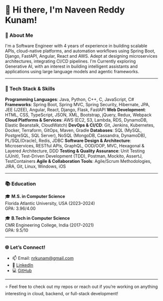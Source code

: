 # 👋 Hi there, I'm Naveen Reddy Kunam!

### 🧠 About Me

I'm a Software Engineer with 4 years of experience in building scalable APIs, cloud-native platforms, and automation workflows using Spring Boot, Django, FastAPI, Angular, React and AWS. Adept at designing microservices architectures, integrating CI/CD pipelines. I'm Currently exploring Generative AI, with an interest in building intelligent assistants and applications using large language models and agentic frameworks.

---

### 🚀 Tech Stack & Skills

**Programming Languages**:  Java, Python, C++, C, JavaScript, C# 
**Frameworks**: Spring Boot, Spring MVC, Spring Security, Hibernate, JPA, JEE (J2EE), Angular, React, Django, Flask, FastAPI 
**Web Development**: HTML, CSS, TypeScript, JSON, XML, Bootstrap, jQuery, Redux, Webpack 
**Cloud Platforms & Services**: AWS (EC2, S3, Lambda, RDS, DynamoDB, Elastic Beanstalk, CloudWatch) 
**DevOps & CI/CD**: Git, Jenkins, Kubernetes, Docker, Terraform, GitOps, Maven, Gradle 
**Databases**: SQL (MySQL, PostgreSQL, SQL Server), NoSQL (MongoDB, Cassandra, DynamoDB), PL/SQL(Oracle), Redis, JDBC 
**Software Design & Architecture**: Microservices, RESTful APIs, GraphQL, OOD/OOP, MVC, Hexagonal & Layered Architecture, DDD 
**Testing & Quality Assurance**: Unit Testing (JUnit), Test-Driven Development (TDD), Postman, Mockito, AssertJ, TestContainers 
**Agile & Collaboration Tools**: Agile/Scrum Methodologies, JIRA, Git, Linux, Windows, iOS

---

### 📚 Education

🎓 **M.S. in Computer Science**  
Florida Atlantic University, USA (2023–2024)  
GPA: 3.96/4.00  

🎓 **B.Tech in Computer Science**  
CMR Engineering College, India (2017–2021)  
GPA: 9.5/10

---

### 🌐 Let’s Connect!

- 📫 Email: nrkunam@gmail.com
- 💼 [LinkedIn](https://www.linkedin.com/in/kunam-naveen/)  
- 💻 [GitHub](https://github.com/NaveenKunam)

---

⭐️ Feel free to check out my repos or reach out if you’re working on anything interesting in cloud, backend, or full-stack development!
